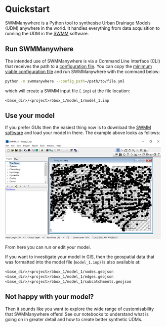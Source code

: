 # Quickstart

SWMManywhere is a Python tool to synthesise Urban Drainage Models (UDM) anywhere in the world.
It handles everything from data acquisition to running the UDM in the [SWMM](https://www.epa.gov/sites/default/files/2019-02/documents/epaswmm5_1_manual_master_8-2-15.pdf) software.

## Run SWMManywhere

The intended use of SWMManywhere is via a Command Line Interface (CLI) that receives
the path to a [configuration file](config_guide.md). You can copy the
[minimum viable configuration file](config_guide.md/#minimum-viable-configuration)
and run SWMManywhere with the command below:

```sh
python -m swmmanywhere --config_path=/path/to/file.yml
```

which will create a SWMM input file (`.inp`) at the file location:

```text
<base_dir>/<project>/bbox_1/model_1/model_1.inp
```

## Use your model

If you prefer GUIs then the easiest thing now is to download the [SWMM software](https://www.epa.gov/water-research/storm-water-management-model-swmm) and load your model in there.
The example above looks as follows:

![SWMM Model](images/andorra_swmm_screenshot.png)

From here you can run or edit your model.

If you want to investigate your model in GIS, then the geospatial data that was formatted into the model file (`model_1.inp`) is also available at:

```text
<base_dir>/<project>/bbox_1/model_1/nodes.geojson
<base_dir>/<project>/bbox_1/model_1/edges.geojson
<base_dir>/<project>/bbox_1/model_1/subcatchments.geojson
```

## Not happy with your model?

Then it sounds like you want to explore the wide range of customisability that SWMManywhere offers!
See our notebooks to understand what is going on in greater detail and how to create better synthetic UDMs.
